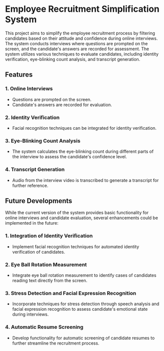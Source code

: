 # Employee Recruitment Simplification System

This project aims to simplify the employee recruitment process by filtering candidates based on their attitude and confidence during online interviews. The system conducts interviews where questions are prompted on the screen, and the candidate's answers are recorded for assessment. The system utilizes various techniques to evaluate candidates, including identity verification, eye-blinking count analysis, and transcript generation.

## Features

### 1. Online Interviews
   - Questions are prompted on the screen.
   - Candidate's answers are recorded for evaluation.

### 2. Identity Verification
   - Facial recognition techniques can be integrated for identity verification.

### 3. Eye-Blinking Count Analysis
   - The system calculates the eye-blinking count during different parts of the interview to assess the candidate's confidence level.

### 4. Transcript Generation
   - Audio from the interview video is transcribed to generate a transcript for further reference.

## Future Developments

While the current version of the system provides basic functionality for online interviews and candidate evaluation, several enhancements could be implemented in the future:

### 1. Integration of Identity Verification
   - Implement facial recognition techniques for automated identity verification of candidates.

### 2. Eye Ball Rotation Measurement
   - Integrate eye ball rotation measurement to identify cases of candidates reading text directly from the screen.

### 3. Stress Detection and Facial Expression Recognition
   - Incorporate techniques for stress detection through speech analysis and facial expression recognition to assess candidate's emotional state during interviews.

### 4. Automatic Resume Screening
   - Develop functionality for automatic screening of candidate resumes to further streamline the recruitment process.
